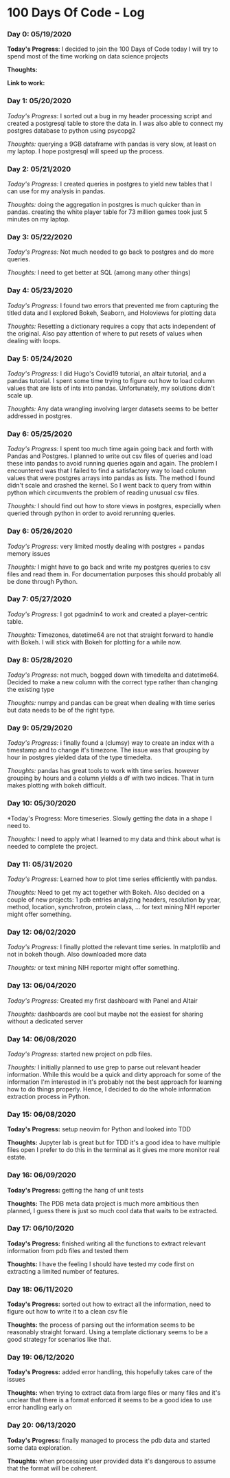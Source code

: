 # 100 Days Of Code - Log

### Day 0: 05/19/2020

**Today's Progress**: I decided to join the 100 Days of Code today
I will try to spend most of the time working on data science projects 

**Thoughts:**  


**Link to work:** 

### Day 1: 05/20/2020

*Today's Progress*: I sorted out a bug in my header processing script and created a postgresql table to store the data in. I was also able to connect my postgres database to python using psycopg2

*Thoughts:* querying a 9GB dataframe with pandas is very slow, at least on my laptop. I hope postgresql will speed up the process.

### Day 2: 05/21/2020

*Today's Progress:* I created queries in postgres to yield new tables that I can use for my analysis in pandas. 

*Thoughts:* doing the aggregation in postgres is much quicker than in pandas. creating the white player table for 73 million games took just 5 minutes on my laptop.


### Day 3: 05/22/2020

*Today's Progress:* Not much needed to go back to postgres and do more queries.

*Thoughts:* I need to get better at SQL (among many other things)

### Day 4: 05/23/2020

*Today's Progress:* I found two errors that prevented me from capturing the titled data and I explored Bokeh, Seaborn, and Holoviews for plotting data

*Thoughts:* Resetting a dictionary requires a copy that acts independent of the original. Also pay attention of where to put resets of values when dealing with loops.

### Day 5: 05/24/2020

*Today's Progress:* I did Hugo's Covid19 tutorial, an altair tutorial, and a pandas tutorial. I spent some time trying to figure out how to load column values that are lists of ints into pandas. Unfortunately, my solutions didn't scale up.

*Thoughts:* Any data wrangling involving larger datasets seems to be better addressed in postgres. 

### Day 6: 05/25/2020

*Today's Progress:* I spent too much time again going back and forth with Pandas and Postgres. I planned to write out csv files of queries and load these into pandas to avoid running queries again and again. The problem I encountered was that I failed to find a satisfactory way to load column values that were postgres arrays into pandas as lists. The method I found didn't scale and crashed the kernel. So I went back to query from within python which circumvents the problem of reading unusual csv files. 

*Thoughts:* I should find out how to store views in postgres, especially when queried through python in order to avoid rerunning queries. 

### Day 6: 05/26/2020

*Today's Progress:* very limited mostly dealing with postgres + pandas memory issues

*Thoughts:* I might have to go back and write my postgres queries to csv files and read them in. For documentation purposes this should probably all be done through Python.


### Day 7: 05/27/2020

*Today's Progress:* I got pgadmin4 to work and created a player-centric table. 

*Thoughts:* Timezones, datetime64 are not that straight forward to handle with Bokeh. I will stick with Bokeh for plotting for a while now.

### Day 8: 05/28/2020

*Today's Progress:* not much, bogged down with timedelta and datetime64. Decided to make a new column with the correct type rather than changing the existing type

*Thoughts:* numpy and pandas can be great when dealing with time series but data needs to be of the right type. 

### Day 9: 05/29/2020

*Today's Progress:* i finally found a (clumsy) way to create an index with a timestamp and to change it's timezone. The issue was that grouping by hour in postgres yielded data of the type timedelta.

*Thoughts:* pandas has great tools to work with time series. however grouping by hours and a column yields a df with two indices. That in turn makes plotting with bokeh difficult.

### Day 10: 05/30/2020

*Today's Progress: More timeseries. Slowly getting the data in a shape I need to.

*Thoughts:* I need to apply what I learned to my data and think about what is needed to complete the project.


### Day 11: 05/31/2020

*Today's Progress:* Learned how to plot time series efficiently with pandas. 

*Thoughts:* Need to get my act together with Bokeh. Also decided on a couple of new projects: 1 pdb entries analyzing headers, resolution by year, method, location, synchrotron, protein class, ...
for text mining NIH reporter might offer something. 


### Day 12: 06/02/2020

*Today's Progress:* I finally plotted the relevant time series. In matplotlib and not in bokeh though. Also downloaded more data

*Thoughts:* or text mining NIH reporter might offer something. 

### Day 13: 06/04/2020

*Today's Progress:* Created my first dashboard with Panel and Altair

*Thoughts:* dashboards are cool but maybe not the easiest for sharing without a dedicated server

### Day 14: 06/08/2020

*Today's Progress:* started new project on pdb files. 

*Thoughts:* I initially planned to use grep to parse out relevant header information. While this would be a quick and dirty approach for some of the information I'm interested in it's probably not the best approach for learning how to do things properly. Hence, I decided to do the whole information extraction process in Python.

### Day 15: 06/08/2020

**Today's Progress:** setup neovim for Python and looked into TDD

**Thoughts:** Jupyter lab is great but for TDD it's a good idea to have multiple files open I prefer to do this in the terminal as it gives me more monitor real estate.


### Day 16: 06/09/2020

**Today's Progress:** getting the hang of unit tests

**Thoughts:** The PDB meta data project is much more ambitious then planned, I guess there is just so much cool data that waits to be extracted.


### Day 17: 06/10/2020

**Today's Progress:** finished writing all the functions to extract relevant information from pdb files and tested them

**Thoughts:** I have the feeling I should have tested my code first on extracting a limited number of features.

### Day 18: 06/11/2020

**Today's Progress:** sorted out how to extract all the information, need to figure out how to write it to a clean csv file

**Thoughts:** the process of parsing out the information seems to be reasonably straight forward. Using a template dictionary seems to be a good strategy for scenarios like that.


### Day 19: 06/12/2020

**Today's Progress:** added error handling, this hopefully takes care of the issues

**Thoughts:** when trying to extract data from large files or many files and it's unclear that there is a format enforced it seems to be a good idea to use error handling early on


### Day 20: 06/13/2020

**Today's Progress:** finally managed to process the pdb data and started some data exploration.

**Thoughts:** when processing user provided data it's dangerous to assume that the format will be coherent. 
